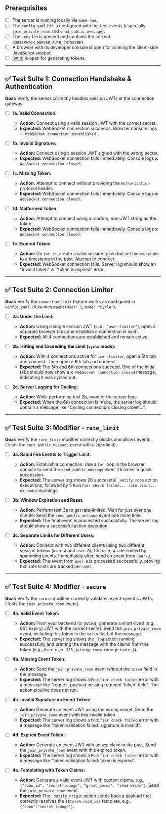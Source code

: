 ## Prerequisites

- [ ] The server is running locally via `make run`.
- [ ] The `config.yaml` file is configured with the test events (especially `join_private_room` and `send_public_message`).
- [ ] The `.env` file is present and contains the correct `GODISPATCH_SERVER_AUTH_JWTSECRET`.
- [ ] A browser with its developer console is open for running the client-side JavaScript snippet.
- [ ] [jwt.io](https://jwt.io/) is open for generating tokens.

---

## ✅ Test Suite 1: Connection Handshake & Authentication

**Goal:** Verify the server correctly handles session JWTs at the connection gateway.

- [ ] **1a. Valid Connection:**
    -   **Action:** Connect using a valid session JWT with the correct secret.
    -   **Expected:** WebSocket connection succeeds. Browser console logs `✅ WebSocket connection established!`.

- [ ] **1b. Invalid Signature:**
    -   **Action:** Connect using a session JWT signed with the wrong secret.
    -   **Expected:** WebSocket connection fails immediately. Console logs `❌ WebSocket connection closed`.

- [ ] **1c. Missing Token:**
    -   **Action:** Attempt to connect without providing the `Authorization` protocol header.
    -   **Expected:** WebSocket connection fails immediately. Console logs `❌ WebSocket connection closed`.

- [ ] **1d. Malformed Token:**
    -   **Action:** Attempt to connect using a random, non-JWT string as the token.
    -   **Expected:** WebSocket connection fails immediately. Console logs `❌ WebSocket connection closed`.

- [ ] **1e. Expired Token:**
    -   **Action:** On `jwt.io`, create a valid session token but set the `exp` claim to a timestamp in the past. Attempt to connect.
    -   **Expected:** WebSocket connection fails. Server log should show an "invalid token" or "token is expired" error.

---

## ✅ Test Suite 2: Connection Limiter

**Goal:** Verify the `connectionLimit` feature works as configured in `config.yaml`. (Assumes `maxPerUser: 5`, `mode: "cycle"`).

- [ ] **2a. Under the Limit:**
    -   **Action:** Using a single session JWT (`sub: "user-limiter"`), open 4 separate browser tabs and establish a connection in each.
    -   **Expected:** All 4 connections are established and remain active.

- [ ] **2b. Hitting and Exceeding the Limit (`cycle` mode):**
    -   **Action:** With 4 connections active for `user-limiter`, open a 5th tab and connect. Then open a 6th tab and connect.
    -   **Expected:** The 5th and 6th connections succeed. One of the initial tabs should now show a `❌ WebSocket connection closed` message, indicating it was cycled out.

- [ ] **2c. Server Logging for Cycling:**
    -   **Action:** While performing test 2b, monitor the server logs.
    -   **Expected:** When the 6th connection is made, the server log should contain a message like "Cycling connection: closing oldest...".

---

## ✅ Test Suite 3: Modifier - `rate_limit`

**Goal:** Verify the `rate_limit` modifier correctly blocks and allows events. (Tests the `send_public_message` event with a `20/m` limit).

- [ ] **3a. Rapid Fire Events to Trigger Limit:**
    -   **Action:** Establish a connection. Use a `for` loop in the browser console to send the `send_public_message` event 25 times in quick succession.
    -   **Expected:** The server log shows 20 successful `_notify_room` action executions, followed by 5 `Modifier check failed... rate limit... exceeded` warnings.

- [ ] **3b. Window Expiration and Reset:**
    -   **Action:** Perform test 3a to get rate-limited. Wait for just over one minute. Send the `send_public_message` event one more time.
    -   **Expected:** The final event is processed successfully. The server log should show a successful action execution.

- [ ] **3c. Separate Limits for Different Users:**
    -   **Action:** Connect with two different clients using two different session tokens (`user-A` and `user-B`). Get `user-A` rate-limited by spamming events. Immediately after, send an event from `user-B`.
    -   **Expected:** The event from `user-B` is processed successfully, proving that rate limits are tracked per user.

---

## ✅ Test Suite 4: Modifier - `secure`

**Goal:** Verify the `secure` modifier correctly validates event-specific JWTs. (Tests the `join_private_room` event).

- [ ] **4a. Valid Event Token:**
    -   **Action:** From your backend (or jwt.io), generate a short-lived (e.g., 60s expiry) JWT with the correct secret. Send the `join_private_room` event, including this token in the `token` field of the message.
    -   **Expected:** The server log shows the `_log` action running successfully and printing the message with the claims from the token (e.g., `User user-123 joining room room-private-A`).

- [ ] **4b. Missing Event Token:**
    -   **Action:** Send the `join_private_room` event *without* the `token` field in the message.
    -   **Expected:** The server log shows a `Modifier check failed` error with a message like "request payload missing required 'token' field". The action pipeline does not run.

- [ ] **4c. Invalid Signature on Event Token:**
    -   **Action:** Generate an event JWT using the wrong secret. Send the `join_private_room` event with this invalid token.
    -   **Expected:** The server log shows a `Modifier check failed` error with a message like "token validation failed: signature is invalid".

- [ ] **4d. Expired Event Token:**
    -   **Action:** Generate an event JWT with an `exp` claim in the past. Send the `join_private_room` event with this expired token.
    -   **Expected:** The server log shows a `Modifier check failed` error with a message like "token validation failed: token is expired".

- [ ] **4e. Templating with Token Claims:**
    -   **Action:** Generate a valid event JWT with custom claims, e.g., `{"room_id": "secret-lounge", "grant_perms": "read-write"}`. Send the `join_private_room` event.
    -   **Expected:** The `_notify_origin` action sends back a payload that correctly resolves the `{$token.room_id}` template, e.g., `{"room":"secret-lounge"}`.
